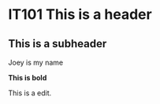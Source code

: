 # IT101 This is a header

## This is a subheader

Joey is my name

**This is bold**

This is a edit.
